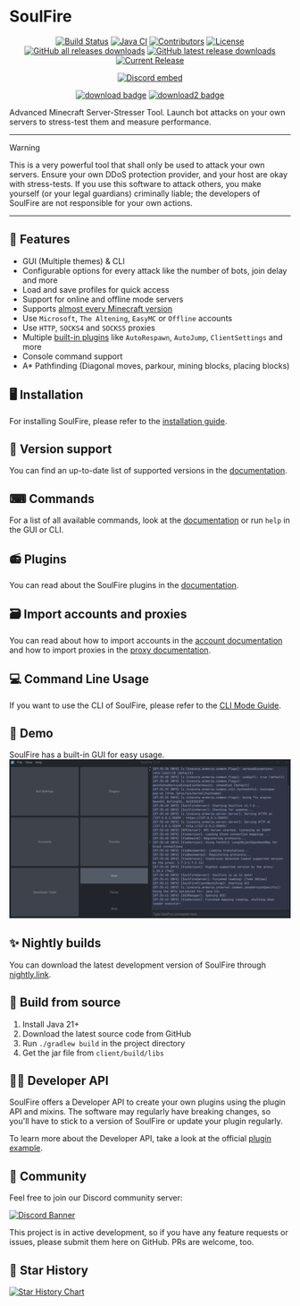 # SoulFire

<!--suppress HtmlDeprecatedAttribute -->
<p align="center">
<a href="https://ci.codemc.io/job/AlexProgrammerDE/job/SoulFire/"><img src="https://ci.codemc.io/job/AlexProgrammerDE/job/SoulFire/badge/icon" alt="Build Status"></a>
<a href="https://github.com/AlexProgrammerDE/SoulFire/actions/workflows/build.yml"><img src="https://github.com/AlexProgrammerDE/SoulFire/actions/workflows/build.yml/badge.svg?branch=main" alt="Java CI"></a>
<a href="https://github.com/AlexProgrammerDE/SoulFire/graphs/contributors"><img src="https://img.shields.io/github/contributors/AlexProgrammerDE/SoulFire.svg" alt="Contributors"></a>
<a href="https://github.com/AlexProgrammerDE/SoulFire/blob/main/LICENSE"><img src="https://img.shields.io/github/license/AlexProgrammerDE/SoulFire.svg" alt="License"></a>
<a href="https://github.com/AlexProgrammerDE/SoulFire/releases/latest"><img alt="GitHub all releases downloads" src="https://img.shields.io/github/downloads/AlexProgrammerDE/SoulFire/total"></a>
<a href="https://github.com/AlexProgrammerDE/SoulFire/releases/latest"><img alt="GitHub latest release downloads" src="https://img.shields.io/github/downloads/AlexProgrammerDE/SoulFire/latest/total"></a>
<a href="https://github.com/AlexProgrammerDE/SoulFire/releases/latest"><img src="https://img.shields.io/github/release/AlexProgrammerDE/SoulFire.svg" alt="Current Release"></a>
</p>
<p align="center"><a href="https://discord.gg/vHgRd6YZmH"><img src="https://discordapp.com/api/guilds/739784741124833301/embed.png" alt="Discord embed"></a></p>

<p align="center">
<a href="https://github.com/AlexProgrammerDE/SoulFire/releases/latest"><img src="https://img.shields.io/badge/DOWNLOAD-LATEST-success?style=for-the-badge" alt="download badge"></a>
<a href="https://nightly.link/AlexProgrammerDE/SoulFire/workflows/build/main/SoulFire.zip"><img src="https://img.shields.io/badge/DOWNLOAD-DEV__BUILD-important?style=for-the-badge" alt="download2 badge"></a>
</p>

Advanced Minecraft Server-Stresser Tool. Launch bot attacks on your own servers to stress-test them and measure
performance.

---

> [!WARNING]
> This is a very powerful tool that shall only be used to attack your own servers. Ensure your own DDoS protection
> provider, and your host are okay with stress-tests. If you use this software to attack others, you make yourself (or
> your
> legal guardians) criminally liable; the developers of SoulFire are not responsible for your own actions.

---

## 🚀 Features

* GUI (Multiple themes) & CLI
* Configurable options for every attack like the number of bots, join delay and more
* Load and save profiles for quick access
* Support for online and offline mode servers
* Supports [almost every Minecraft version](#-version-support)
* Use `Microsoft`, `The Altening`, `EasyMC` or `Offline` accounts
* Use `HTTP`, `SOCKS4` and `SOCKS5` proxies
* Multiple [built-in plugins](#-plugins) like `AutoRespawn`, `AutoJump`, `ClientSettings` and more
* Console command support
* A* Pathfinding (Diagonal moves, parkour, mining blocks, placing blocks)

## 🖥 Installation

For installing SoulFire, please refer to the [installation guide](https://soulfiremc.com/docs/installation).

## 🍿 Version support

You can find an up-to-date list of supported versions in
the [documentation](https://soulfiremc.com/docs/usage/versions).

## ⌨ Commands

For a list of all available commands, look at the [documentation](https://soulfiremc.com/docs/usage/commands)
or run `help` in the GUI or CLI.

## 📻 Plugins

You can read about the SoulFire plugins in the [documentation](https://soulfiremc.com/docs/usage/plugins).

## 🗃 Import accounts and proxies

You can read about how to import accounts in the [account documentation](https://soulfiremc.com/docs/usage/accounts) and
how to import proxies in the [proxy documentation](https://soulfiremc.com/docs/usage/proxies).

## 💻 Command Line Usage

If you want to use the CLI of SoulFire, please refer to the [CLI Mode Guide](https://soulfiremc.com/docs/guides/cli-mode).

## 🧵 Demo

SoulFire has a built-in GUI for easy usage.
![GUI](./assets/demo.png)

## ✨ Nightly builds

You can download the latest development version of SoulFire
through [nightly.link](https://nightly.link/AlexProgrammerDE/SoulFire/workflows/build/main).

## 🔧 Build from source

1. Install Java 21+
2. Download the latest source code from GitHub
3. Run `./gradlew build` in the project directory
4. Get the jar file from `client/build/libs`

## 👨‍💻 Developer API

SoulFire offers a Developer API to create your own plugins using the plugin API and mixins.
The software may regularly have breaking changes, so you'll have to stick to a version of SoulFire or update your plugin
regularly.

To learn more about the Developer API, take a look at the
official [plugin example](https://github.com/AlexProgrammerDE/SoulFirePluginExample).

## 🌈 Community

Feel free to join our Discord community server:

[![Discord Banner](https://discord.com/api/guilds/739784741124833301/widget.png?style=banner2)](https://discord.gg/vHgRd6YZmH)

This project is in active development, so if you have any feature requests or issues, please submit them here on GitHub.
PRs are welcome, too.

## 🌟 Star History

<a href="https://star-history.com/#AlexProgrammerDE/SoulFire&Date">
  <picture>
    <source media="(prefers-color-scheme: dark)" srcset="https://api.star-history.com/svg?repos=AlexProgrammerDE/SoulFire&type=Date&theme=dark" />
    <source media="(prefers-color-scheme: light)" srcset="https://api.star-history.com/svg?repos=AlexProgrammerDE/SoulFire&type=Date" />
    <img alt="Star History Chart" src="https://api.star-history.com/svg?repos=AlexProgrammerDE/SoulFire&type=Date" />
  </picture>
</a>
